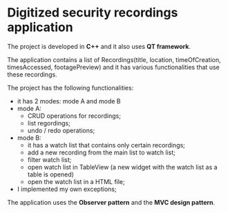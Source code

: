 # Digitized security recordings application
The project is developed in **C++** and it also uses **QT framework**.

The application contains a list of Recordings(title, location, timeOfCreation, timesAccessed, footagePreview) and it has various functionalities that use these recordings.

The project has the following functionalities:
- it has 2 modes: mode A and mode B
- mode A:
  - CRUD operations for recordings;
  - list regordings;
  - undo / redo operations;
- mode B:
  - it has a watch list that contains only certain recordings;
  - add a new recording from the main list to watch list;
  - filter watch list;
  - open watch list in TableView (a new widget with the watch list as a table is opened)
  - open the watch list in a HTML file;
- I implemented my own exceptions;

The application uses the **Observer pattern** and the **MVC design pattern**.
